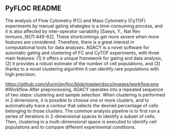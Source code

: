 ## PyFLOC README
The analysis of Flow Cytometry (FC) and Mass Cytometry (CyTOF) experiments by manual gating strategies is a time-consuming process, and it is also affected by inter-operator variability [Saeys, Y., Nat Rev Immuno.,16(7):449-62].  These shortcomings get more severe when more features are considered. Therefore, there is a great interest in computational tools for data analyses. AGACY is a novel software for automatic gating and clustering of FC and CyTOF experiments, with three main features: (1) it offers a unique framework for gating and data analysis, (2) it provides a robust estimate of the number of cell populations, and (3) thanks to a novel clustering algorithm it can identify rare populations with high precision.

https://github.com/sfurini/pyfloc/blob/master/docs/images/workflow.png
#Workflow
After preprocessing, AGACY operates into a repeated sequence of two steps: clustering and sample selection. When clustering is performed in 2 dimensions, it is possible to choose one or more clusters, and to automatically trace a contour that selects the desired percentage of cells belonging to those clusters. The common analysis pipeline is to first run a series of iterations in 2-dimensional spaces to identify a subset of cells. Then, clustering in a multi-dimensional space is executed to identify cell populations and to compare different experimental conditions.

